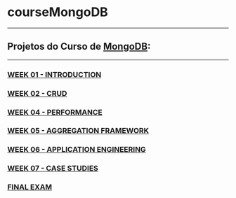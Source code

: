 # courseMongoDB
<hr/>
<h2>Projetos do Curso de <a href="https://www.mongodb.com"> MongoDB</a>:
<br><b><M101J: MONGODB FOR JAVA DEVELOPERS</b></h2>
<hr/>
<h3><a href="/Week01/README.md">WEEK 01 - INTRODUCTION</a></h3>

<h3><a href="/Week02/README.md">WEEK 02 - CRUD</a></h3>

<h3><a href="/Week04/README.md">WEEK 04 - PERFORMANCE</a></h3>

<h3><a href="/Week05/README.md">WEEK 05 - AGGREGATION FRAMEWORK</a></h3>

<h3><a href="/Week06/README.md">WEEK 06 - APPLICATION ENGINEERING</a></h3>

<h3><a href="/Week07/README.md">WEEK 07 - CASE STUDIES</h3>

<h3><a href="/FinalExam/README.md">FINAL EXAM</h3>
